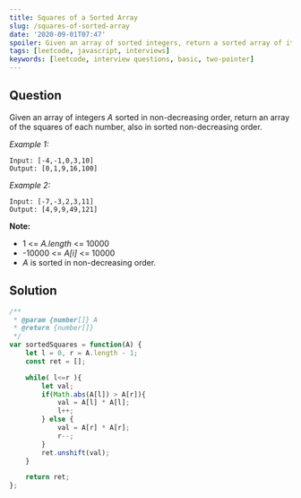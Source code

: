 ```yaml
---
title: Squares of a Sorted Array
slug: /squares-of-sorted-array
date: '2020-09-01T07:47'
spoiler: Given an array of sorted integers, return a sorted array of its squares.
tags: [leetcode, javascript, interviews]
keywords: [leetcode, interview questions, basic, two-pointer]
---
```

## Question
Given an array of integers *A* sorted in non-decreasing order, return an array of the squares of each number, also in sorted non-decreasing order.

*Example 1:*
```
Input: [-4,-1,0,3,10]
Output: [0,1,9,16,100]
```

*Example 2:*
```
Input: [-7,-3,2,3,11]
Output: [4,9,9,49,121]
```

**Note:**
* 1 <= *A.length* <= 10000
* -10000 <= *A[i]* <= 10000
* *A* is sorted in non-decreasing order.

## Solution
```js
/**
 * @param {number[]} A
 * @return {number[]}
 */
var sortedSquares = function(A) {
    let l = 0, r = A.length - 1;
    const ret = [];

    while( l<=r ){
        let val;
        if(Math.abs(A[l]) > A[r]){
            val = A[l] * A[l];
            l++;
        } else {
            val = A[r] * A[r];
            r--;
        }
        ret.unshift(val);
    }

    return ret;
};
```
